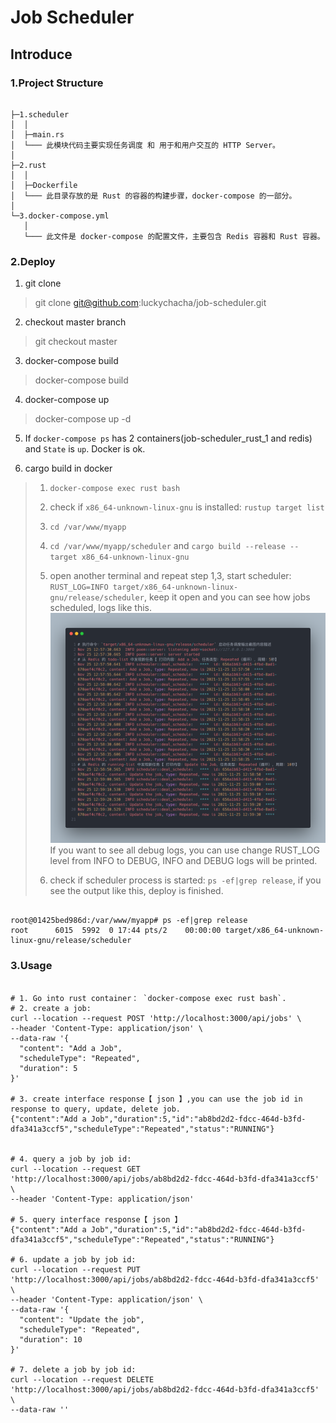 # Job Scheduler

## Introduce

### 1.Project Structure

```shell
     
├─1.scheduler
│  │  
│  ├─main.rs
│  └─── 此模块代码主要实现任务调度 和 用于和用户交互的 HTTP Server。 
│
├─2.rust
│  │  
│  ├─Dockerfile
│  └─── 此目录存放的是 Rust 的容器的构建步骤，docker-compose 的一部分。        
│         
└─3.docker-compose.yml
   │     
   └─── 此文件是 docker-compose 的配置文件，主要包含 Redis 容器和 Rust 容器。
```

### 2.Deploy

1. git clone

> git clone git@github.com:luckychacha/job-scheduler.git

2. checkout master branch

> git checkout master

3. docker-compose build

> docker-compose build

4. docker-compose up

> docker-compose up -d

5. If `docker-compose ps` has 2 containers(job-scheduler_rust_1 and redis) and `State` is `up`. Docker is ok.

6. cargo build in docker

> 1. `docker-compose exec rust bash`
> 
> 2. check if `x86_64-unknown-linux-gnu` is installed: `rustup target list` 
> 
> 3. `cd /var/www/myapp`
> 
> 4. `cd /var/www/myapp/scheduler` and `cargo build --release --target x86_64-unknown-linux-gnu`
> 
> 5. open another terminal and repeat step 1,3, start scheduler: `RUST_LOG=INFO target/x86_64-unknown-linux-gnu/release/scheduler`, keep it open and you can see how jobs scheduled, logs like this. ![scheduler-running-log-describe](./scheduler-running-log-describe.png) If you want to see all debug logs, you can use change RUST_LOG level from INFO to DEBUG, INFO and DEBUG logs will be printed.
> 
> 6. check if scheduler process is started: `ps -ef|grep release`, if you see the output like this, deploy is finished.
>

``` shell

root@01425bed986d:/var/www/myapp# ps -ef|grep release
root      6015  5992  0 17:44 pts/2    00:00:00 target/x86_64-unknown-linux-gnu/release/scheduler

```


### 3.Usage

```shell

# 1. Go into rust container： `docker-compose exec rust bash`.
# 2. create a job:
curl --location --request POST 'http://localhost:3000/api/jobs' \
--header 'Content-Type: application/json' \
--data-raw '{
  "content": "Add a Job",
  "scheduleType": "Repeated",
  "duration": 5
}'

# 3. create interface response【 json 】,you can use the job id in response to query, update, delete job.
{"content":"Add a Job","duration":5,"id":"ab8bd2d2-fdcc-464d-b3fd-dfa341a3ccf5","scheduleType":"Repeated","status":"RUNNING"}


# 4. query a job by job id:
curl --location --request GET 'http://localhost:3000/api/jobs/ab8bd2d2-fdcc-464d-b3fd-dfa341a3ccf5' \
--header 'Content-Type: application/json'

# 5. query interface response【 json 】
{"content":"Add a Job","duration":5,"id":"ab8bd2d2-fdcc-464d-b3fd-dfa341a3ccf5","scheduleType":"Repeated","status":"RUNNING"}

# 6. update a job by job id:
curl --location --request PUT 'http://localhost:3000/api/jobs/ab8bd2d2-fdcc-464d-b3fd-dfa341a3ccf5' \
--header 'Content-Type: application/json' \
--data-raw '{
  "content": "Update the job",
  "scheduleType": "Repeated",
  "duration": 10
}'

# 7. delete a job by job id:
curl --location --request DELETE 'http://localhost:3000/api/jobs/ab8bd2d2-fdcc-464d-b3fd-dfa341a3ccf5' \
--data-raw ''

```